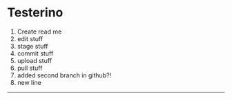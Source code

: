 # Testerino
1. Create read me
2. edit stuff
3. stage stuff
4. commit stuff
5. upload stuff
6. pull stuff
7. added second branch in github?!
8. new line
<hr>
